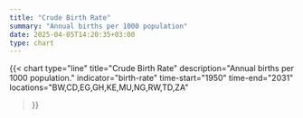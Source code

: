 ```yaml
---
title: "Crude Birth Rate"
summary: "Annual births per 1000 population"
date: 2025-04-05T14:20:35+03:00
type: chart
---
```


{{< chart
    type="line"
    title="Crude Birth Rate"
    description="Annual births per 1000 population."
    indicator="birth-rate"
    time-start="1950"
    time-end="2031"
    locations="BW,CD,EG,GH,KE,MU,NG,RW,TD,ZA"
>}}
